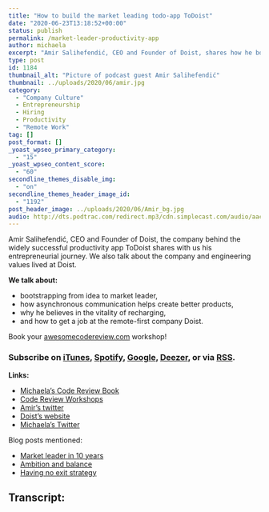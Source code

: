 ```yaml
---
title: "How to build the market leading todo-app ToDoist"
date: "2020-06-23T13:18:52+00:00"
status: publish
permalink: /market-leader-productivity-app
author: michaela
excerpt: "Amir Salihefendić, CEO and Founder of Doist, shares how he bootstrapped ToDoist the most successful to-do app on the market."
type: post
id: 1184
thumbnail_alt: "Picture of podcast guest Amir Salihefendić"
thumbnail: ../uploads/2020/06/amir.jpg
category:
  - "Company Culture"
  - Entrepreneurship
  - Hiring
  - Productivity
  - "Remote Work"
tag: []
post_format: []
_yoast_wpseo_primary_category:
  - "15"
_yoast_wpseo_content_score:
  - "60"
secondline_themes_disable_img:
  - "on"
secondline_themes_header_image_id:
  - "1192"
post_header_image: ../uploads/2020/06/Amir_bg.jpg
audio: http://dts.podtrac.com/redirect.mp3/cdn.simplecast.com/audio/aaca90/aaca909a-e34f-49ae-a86f-f59e4fa807f0/67159a85-1734-416e-a493-baead56cb174/amir-salihefendic-ready_tc.mp3
---
```


Amir Salihefendić, CEO and Founder of Doist, the company behind the widely successful productivity app ToDoist shares with us his entrepreneurial journey. We also talk about the company and engineering values lived at Doist.

**We talk about:**

- bootstrapping from idea to market leader,
- how asynchronous communication helps create better products,
- why he believes in the vitality of recharging,
- and how to get a job at the remote-first company Doist.

<div class="sponsorship">
Book your <a href="https://www.michaelagreiler.com/workshops">awesomecodereview.com</a> workshop!
</div>

### Subscribe on [iTunes](https://podcasts.apple.com/at/podcast/software-engineering-unlocked/id1477527378?l=en), [Spotify](https://open.spotify.com/show/2wz1OneBIDXpbBYeuyIsJL?si=2I0R0HuaTLK6RT0f7lDIFg), [Google](https://www.google.com/podcasts?feed=aHR0cHM6Ly9mZWVkcy5zaW1wbGVjYXN0LmNvbS9LMV9tdjBDSg%3D%3D), [Deezer](https://www.deezer.com/show/465682), or via [RSS](https://www.software-engineering-unlocked.com/subscribe/).

**Links:**

- [Michaela’s Code Review Book](https://www.michaelagreiler.com/code-review-book/)
- [Code Review Workshops](https://www.michaelagreiler.com/workshops/)
- [Amir’s twitter](https://twitter.com/amix3k)
- [Doist’s website](https://doist.com/)
- [Michaela’s Twitter](https://twitter.com/mgreiler)

Blog posts mentioned:

- [Market leader in 10 years](https://doist.com/blog/how-to-become-a-market-leader-in-10-years/)
- [Ambition and balance](https://doist.com/blog/ambition-balance/)
- [Having no exit strategy](https://doist.com/blog/no-exit-strategy/)

## Transcript:
